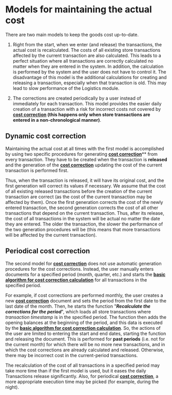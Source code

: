 # Models for maintaining the actual cost

There are two main models to keep the goods cost up-to-date.

1.	Right from the start, when we enter (and release) the transactions, the actual cost is recalculated. The costs of all existing store transactions affected by the current transaction are also calculated. This leads to a perfect situation where all transactions are correctly calculated no matter when they are entered in the system. In addition, the calculation is performed by the system and the user does not have to control it. The disadvantage of this model is the additional calculations for creating and releasing a transaction, especially when that transaction is old. This may lead to slow performance of the Logistics module.

2.	The corrections are created periodically by a user instead of immediately for each transaction. This model provides the easier daily creation of a transaction with a risk for incorrect costs not covered by **[cost correction](https://docs.erp.net/tech/modules/logistics/concepts/goods-cost/cost-correction/index.html?q=cost) (this happens only when store transactions are entered in a non-chronological manner)**.

## Dynamic cost correction

Maintaining the actual cost at all times with the first model is accomplished by using two specific procedures for generating **[cost correction](https://docs.erp.net/tech/modules/logistics/concepts/goods-cost/cost-correction/index.html?q=cost)**** from every transaction. They have to be created when the transaction is <b>released</b> and the generation of the **[cost correction](https://docs.erp.net/tech/modules/logistics/concepts/goods-cost/cost-correction/index.html?q=cost)** updating the cost of the current transaction is performed first.

Thus, when the transaction is released, it will have its original cost, and the first generation will correct its values if necessary. We assume that the cost of all existing released transactions before the creation of the current transaction are correct (as the cost of the current transaction may be affected by them). Once the first generation corrects the cost of the newly entered transaction, the second generation corrects the cost of all other transactions that depend on the current transaction. Thus, after its release, the cost of all transactions in the system will be actual no matter the date they are entered. The older the transaction, the slower the performance of the two generation procedures will be (this means that more transactions will be affected by the current transaction).

## Periodical cost correction

The second model for **[cost correction](https://docs.erp.net/tech/modules/logistics/concepts/goods-cost/cost-correction/index.html?q=cost)** does not use automatic generation procedures for the cost corrections. Instead, the user manually enters documents for a specified period (month, quarter, etc.) and starts the **[basic algorithm for cost correction calculation](https://docs.erp.net/tech/modules/logistics/concepts/goods-cost/cost-correction/basic-algorithm-for-cost-correction-calculation.html?q=Basic%20Algorithm%20For%20Cost%20Correction%20Calculation)** for all transactions in the specified period.

For example, if cost corrections are performed monthly, the user creates a new **[cost correction](https://docs.erp.net/tech/modules/logistics/concepts/goods-cost/cost-correction/index.html?q=cost)** document and sets the period from the first date to the last date of the month. Then, he starts the function "<b><i>Recalculate the corrections for the period</i></b>", which loads all store transactions where <i>transaction timestamp</i> is in the specified period. The function then adds the opening balances at the beginning of the period, and this data is executed by the **[basic algorithm for cost correction calculation](https://docs.erp.net/tech/modules/logistics/concepts/goods-cost/cost-correction/basic-algorithm-for-cost-correction-calculation.html?q=Basic%20Algorithm%20For%20Cost%20Correction%20Calculation)**. So, the actions of the user are limited to entering the start and end dates, starting the function and releasing the document. This is performed for <b>past periods</b> (i.e. not for the current month) for which there will be no more new transactions, and in which the cost corrections are already calculated and released. Otherwise, there may be incorrect cost in the current-period transactions.

The recalculation of the cost of all transactions in a specified period may take more time than if the first model is used, but it eases the daily Transactions release significantly. Also, for periodical **[cost correction](https://docs.erp.net/tech/modules/logistics/concepts/goods-cost/cost-correction/index.html?q=cost)**, a more appropriate execution time may be picked (for example, during the night).

